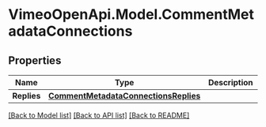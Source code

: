 # VimeoOpenApi.Model.CommentMetadataConnections
## Properties

Name | Type | Description | Notes
------------ | ------------- | ------------- | -------------
**Replies** | [**CommentMetadataConnectionsReplies**](CommentMetadataConnectionsReplies.md) |  | 

[[Back to Model list]](../README.md#documentation-for-models) [[Back to API list]](../README.md#documentation-for-api-endpoints) [[Back to README]](../README.md)

